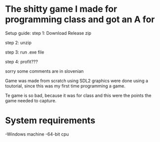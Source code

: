 # The shitty game I made for programming class and got an A for

Setup guide:
 step 1: Download Release zip
 
 step 2: unzip
 
 step 3: run .exe file
 
 step 4: profit???
 
sorry some comments are in slovenian

Game was made from scratch using SDL2 graphics were done using a toutorial, since this was my first time programming a game.

Te game is so bad, because it was for class and this were the points the game needed to capture.

# System requirements
-Windows machine
-64-bit cpu

